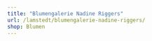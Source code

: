```yaml
---
title: "Blumengalerie Nadine Riggers"
url: /lamstedt/blumengalerie-nadine-riggers/
shop: Blumen
---
```

